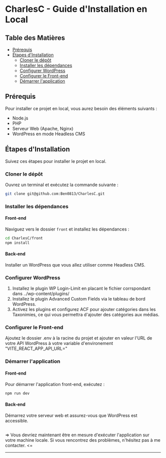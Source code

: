 # CharlesC - Guide d'Installation en Local

## Table des Matières

- [Prérequis](#prérequis)
- [Étapes d'Installation](#étapes-dinstallation)
  - [Cloner le dépôt](#cloner-le-dépôt)
  - [Installer les dépendances](#installer-les-dépendances)
  - [Configurer WordPress](#configurer-wordpress)
  - [Configurer le Front-end](#configurer-le-Front-end)
  - [Démarrer l'application](#démarrer-lapplication)

## Prérequis

Pour installer ce projet en local, vous aurez besoin des éléments suivants :

- Node.js
- PHP
- Serveur Web (Apache, Nginx)
- WordPress en mode Headless CMS

## Étapes d'Installation

Suivez ces étapes pour installer le projet en local.

### Cloner le dépôt

Ouvrez un terminal et exécutez la commande suivante :

```bash
git clone git@github.com:Ben0813/CharlesC.git
```

### Installer les dépendances

#### Front-end

Naviguez vers le dossier `front` et installez les dépendances :

```bash
cd CharlesC/front
npm install
```

#### Back-end

Installer un WordPress que vous allez utiliser comme Headless CMS.

### Configurer WordPress

1. Installez le plugin WP Login-Limit en placant le fichier corrspondant dans ../wp-content/plugins/
2. Installez le plugin Advanced Custom Fields via le tableau de bord WordPress.
3. Activez les plugins et configurez ACF pour ajouter catégories dans les Taxonimies, ce qui vous permettra d'ajouter des catégories aux médias.

### Configurer le Front-end

Ajoutez le dossier .env à la racine du projet et ajouter en valeur l'URL de votre API WordPress à votre variable d'environement "VITE_REACT_APP_API_URL="

### Démarrer l'application

#### Front-end

Pour démarrer l'application front-end, exécutez :

```bash
npm run dev
```

#### Back-end

Démarrez votre serveur web et assurez-vous que WordPress est accessible.

##

=> Vous devriez maintenant être en mesure d'exécuter l'application sur votre machine locale. Si vous rencontrez des problèmes, n'hésitez pas à me contacter. <=

---

